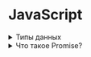 # JavaScript

<details>
    <summary>Типы данных</summary>

    null.
    undefined.
    boolean.
    number.
    string.
    object
    Символ (symbol) - примитивный тип данных,использующийся для создания уникальных идентификаторов.
    Символы создаются вызовом функции Symbol (), в которую можно передать описание (имя) символа.
    BigInt.

</details>

<details>
    <summary>Что такое Promise?</summary>

    Промис (Promise) — специальный объект JavaScript, который используется для написания и
    обработки асинхронного кода. Асинхронные функции возвращают объект Promise в качестве значения.
    Внутри промиса работает асинхронная операция, 
    которая управляет его состоянием. 
    Промис может находиться в одном из трёх состояний
    : pending — стартовое состояние, операция стартовала; fulfilled — получен результат; rejected — ошибка.

На promise можно навешивать колбэки двух типов:

* resolve – срабатывают, когда promise в состоянии «выполнен успешно».
* reject – срабатывают, когда promise в состоянии «выполнен с ошибкой».

</details>









